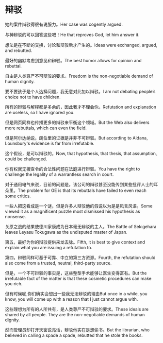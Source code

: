 # 辩驳

<p><span class="chinese">她的案件辩驳得很有说服力。</span><span class="english">Her case was cogently argued.</span></p>

<p><span class="chinese">与神辩驳的可以回答这些吧！</span><span class="english">He that reproves God, let him answer it.</span></p>

<p><span class="chinese">想法是在不断的交换，讨论和辩驳后才产生的。</span><span class="english">Ideas were exchanged, argued, and rebutted.</span></p>

<p><span class="chinese">最好的幽默考虑到意见和辩驳。</span><span class="english">The best humor allows for opinion and rebuttal.</span></p>

<p><span class="chinese">自由是人类尊严不可辩驳的要求。</span><span class="english">Freedom is the non-negotiable demand of human dignity.</span></p>

<p><span class="chinese">要不要孩子是个人选择问题，我无意对此加以辩驳。</span><span class="english">I am not debating people’s choice not to have children.</span></p>

<p><span class="chinese">所有的辩驳与解释都是多余的，因此我才不理会你。</span><span class="english">Refutation and explanation are useless, so I have ignored you.</span></p>

<p><span class="chinese">但是网页同样也传播更多的辩驳来平衡这个领域。</span><span class="english">But the Web also delivers more rebuttals, which can even the field.</span></p>

<p><span class="chinese">但是阿尔达纳说，朗伯里的证据是并非不可辩驳。</span><span class="english">But according to Aldana, Lounsbury's evidence is far from irrefutable.</span></p>

<p><span class="chinese">这个假设，是可以辩驳的。</span><span class="english">Now, that hypothesis, that thesis, that assumption, could be challenged.</span></p>

<p><span class="chinese">你有权就无搜查令的合法性问题在法庭进行辩驳。</span><span class="english">You have the right to challenge the legality of a warrantless search in court.</span></p>

<p><span class="chinese">对于通用电气来说，目前的问题是，该公司的辩驳甚至没能传到某些批评人士的耳朵里。</span><span class="english">The problem for GE is that its rebuttals have failed to even reach some critics.</span></p>

<p><span class="chinese">一些人把这看成是一个谜，但是许多人辩驳他的假说以为是是风言风语。</span><span class="english">Some viewed it as a magnificent puzzle most dismissed his hypothesis as nonsense.</span></p>

<p><span class="chinese">关原之战的结果使德川家康成为日本毫无辩驳的主人。</span><span class="english">The Battle of Sekigehara leaves Leyasu Tokugawa as the undisputed master of Japan.</span></p>

<p><span class="chinese">第五，最好为你的辩驳提供来龙去脉。</span><span class="english">Fifth, it is best to give context and explain what you are issuing a refutation to.</span></p>

<p><span class="chinese">第四，辩驳同样可基于可靠、中立的第三方资源。</span><span class="english">Fourth, the refutation should also come from a trusted, neutral, third-party source.</span></p>

<p><span class="chinese">但是，一个不可辩驳的事实是，这些整型手术能够让医生变得富有。</span><span class="english">But the irrefutable fact of the matter is that these cosmetic procedures can make you rich.</span></p>

<p><span class="chinese">但有时候呢,你们确实会想出一些我无法辩驳的理由</span><span class="english">But once in a while, you know, you will come up with a reason that I just cannot argue with.</span></p>

<p><span class="chinese">这些理想为所有的人所共有，是人类尊严不可辩驳的要求。</span><span class="english">These ideals are shared by all people. They are the non-negotiable demands of human dignity.</span></p>

<p><span class="chinese">然而管理员却打开天窗说亮话，辩驳他实在是想偷书。</span><span class="english">But the librarian, who believed in calling a spade a spade, rebutted that he stole the books.</span></p>

